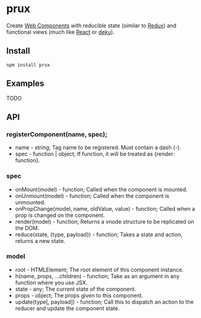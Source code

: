 # prux

Create [Web Components](https://customelements.io/) with reducible state (similar to [Redux](https://github.com/reactjs/redux)) and functional views (much like [React](https://facebook.github.io/react/) or [deku](https://github.com/anthonyshort/deku)).

## Install

```
npm install prux
```

## Examples

TODO


## API

### registerComponent(name, spec);

* name - string; Tag name to be registered. Must contain a dash (-).
* spec - function | object; If function, it will be treated as {render: function}.

### spec

* onMount(model) - function; Called when the component is mounted.
* onUnmount(model) - function; Called when the component is unmounted.
* onPropChange(model, name, oldValue, value) - function; Called when a prop is changed on the component.
* render(model) - function; Returns a vnode structure to be replicated on the DOM.
* reduce(state, {type, payload}) - function; Takes a state and action, returns a new state.

### model

* root - HTMLElement; The root element of this component instance.
* h(name, props, ...children) - function; Take as an argument in any function where you use JSX.
* state - any; The current state of the component.
* props - object; The props given to this component.
* update(type[, payload]) - function; Call this to dispatch an action to the reducer and update the component state.
